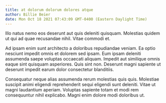 ```yaml
---
title: at dolorum dolorum dolores atque
author: Billie Beier
date: Mon Oct 18 2021 07:43:09 GMT-0400 (Eastern Daylight Time)
---
```

Illo natus nemo eos deserunt aut quis deleniti quisquam. Molestias quidem ut qui ad quae recusandae nihil. Vitae commodi et.

 Ad ipsam enim sunt architecto a doloribus repudiandae veniam. Ea optio nesciunt impedit omnis et dolorem sed ipsam. Eum ipsam deleniti assumenda saepe voluptas occaecati aliquam. Impedit aut similique omnis eaque sint quisquam asperiores. Quis sint non. Deserunt magni sapiente ut deserunt impedit earum dolor consectetur blanditiis.

 Consequatur neque alias assumenda rerum molestias quis quis. Molestiae suscipit animi eligendi reprehenderit sequi eligendi sunt deleniti. Vitae ut magni laudantium aperiam. Voluptas sapiente totam et modi rem consequuntur nihil explicabo. Magni enim dolore modi doloribus ut.